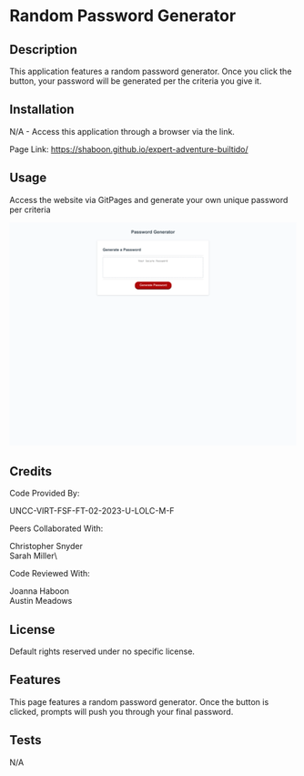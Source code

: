 # Random Password Generator

## Description

This application features a random password generator.
Once you click the button, your password will be generated per the criteria you give it.

## Installation

N/A - Access this application through a browser via the link.

Page Link:
https://shaboon.github.io/expert-adventure-builtido/

## Usage

Access the website via GitPages and generate your own unique password per criteria

![alt text](assets/images/shaboon.github.io_expert-adventure-builtido_.png)

## Credits

Code Provided By:

UNCC-VIRT-FSF-FT-02-2023-U-LOLC-M-F

Peers Collaborated With:

Christopher Snyder\
Sarah Miller\

Code Reviewed With:

Joanna Haboon\
Austin Meadows

## License

Default rights reserved under no specific license.

## Features

This page features a random password generator. Once the button is clicked, prompts will push you through your final password.

## Tests

N/A

